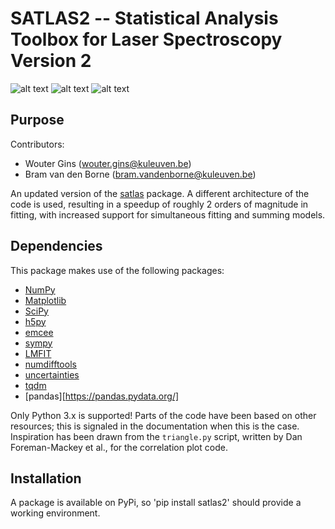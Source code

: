 SATLAS2 -- Statistical Analysis Toolbox for Laser Spectroscopy Version 2
========================================================================
![alt text](https://img.shields.io/badge/License-MIT-blue.svg 'License')
![alt text](https://img.shields.io/badge/Python-3.x-green.svg 'Python version')
![alt text](https://img.shields.io/badge/Tested_on-Windows-green.svg 'Supported platform')


Purpose
-------
Contributors:
* Wouter Gins (wouter.gins@kuleuven.be)
* Bram van den Borne (bram.vandenborne@kuleuven.be)

An updated version of the [satlas](http://github.com/woutergins/satlas/) package. A different architecture of the code is used, resulting in a speedup of roughly 2 orders of magnitude in fitting, with increased support for simultaneous fitting and summing models.

Dependencies
------------
This package makes use of the following packages:
* [NumPy](http://www.numpy.org/)
* [Matplotlib](http://matplotlib.org/)
* [SciPy](http://www.scipy.org/)
* [h5py](http://docs.h5py.org/en/latest/index.html)
* [emcee](http://dan.iel.fm/emcee/current/)
* [sympy](http://www.sympy.org/)
* [LMFIT](http://lmfit.github.io/lmfit-py/index.html)
* [numdifftools](http://numdifftools.readthedocs.io/en/latest/)
* [uncertainties](https://pythonhosted.org/uncertainties/)
* [tqdm](https://github.com/tqdm/tqdm)
* [pandas][https://pandas.pydata.org/]

Only Python 3.x is supported! Parts of the code have been based on other resources; this is signaled in the documentation when this is the case. Inspiration has been drawn from the `triangle.py` script, written by Dan Foreman-Mackey et al., for the correlation plot code.

Installation
------------
A package is available on PyPi, so 'pip install satlas2' should provide a working environment.
